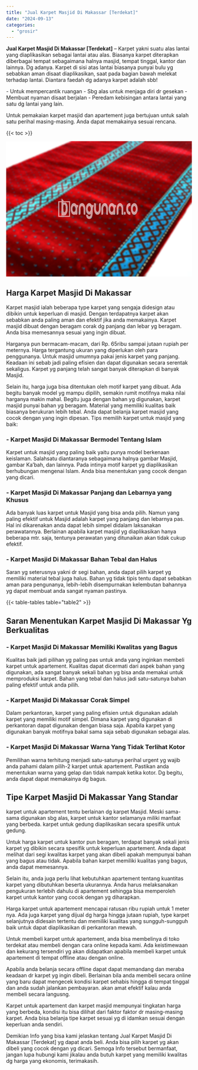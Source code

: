 ```yaml
---
title: "Jual Karpet Masjid Di Makassar [Terdekat]"
date: "2024-09-13"
categories: 
  - "grosir"
---
```


**Jual Karpet Masjid Di Makassar \[Terdekat\]** – Karpet yakni suatu alas lantai yang diaplikasikan sebagai lantai atau alas. Biasanya karpet diterapkan diberbagai tempat sebagaimana halnya masjid, tempat tinggal, kantor dan lainnya. Dg adanya. Karpet di sisi atas lantai biasanya punyai bulu yg sebabkan aman disaat diaplikasikan, saat pada bagian bawah melekat terhadap lantai. Diantara faedah dg adanya karpet adalah sbb!

\- Untuk mempercantik ruangan - Sbg alas untuk menjaga diri dr gesekan - Membuat nyaman disaat berjalan - Peredam kebisingan antara lantai yang satu dg lantai yang lain.

Untuk pemakaian karpet masjid dan apartement juga bertujuan untuk salah satu perihal masing-masing. Anda dapat memakainya sesuai rencana.

{{< toc >}}

![Jual Karpet Masjid Di Makassar [Terdekat]](/images/grosir-karpet-murah-56.png)

## Harga Karpet Masjid Di Makassar

Karpet masjid ialah beberapa type karpet yang sengaja didesign atau dibikin untuk keperluan di masjid. Dengan terdapatnya karpet akan sebabkan anda paling aman dan efektif jika anda memakainya. Karpet masjid dibuat dengan beragam corak dg panjang dan lebar yg beragam. Anda bisa memesannya sesuai yang ingin dibuat.

Harganya pun bermacam-macam, dari Rp. 65ribu sampai jutaan rupiah per meternya. Harga tergantung ukuran yang diperlukan oleh para penggunanya. Untuk masjid umumnya pakai jenis karpet yang panjang. Keadaan ini sebab jadi paling efisien dan dapat digunakan secara serentak sekaligus. Karpet yg panjang telah sangat banyak diterapkan di banyak Masjid.

Selain itu, harga juga bisa ditentukan oleh motif karpet yang dibuat. Ada begitu banyak model yg mampu dipilih, semakin rumit motifnya maka nilai harganya makin mahal. Begitu juga dengan bahan yg digunakan, karpet masjid punyai bahan yg beragam. Material yang memiliki kualitas baik biasanya berukuran lebih tebal. Anda dapat belanja karpet masjid yang cocok dengan yang ingin dipesan. Tips memilih karpet untuk masjid yang baik:

### \- Karpet Masjid Di Makassar Bermodel Tentang Islam

Karpet untuk masjid yang paling baik yaitu punya model berkenaan keislaman. Salahsatu diantaranya sebagaimana halnya gambar Masjid, gambar Ka’bah, dan lainnya. Pada intinya motif karpet yg diaplikasikan berhubungan mengenai Islam. Anda bisa menentukan yang cocok dengan yang dicari.

### \- Karpet Masjid Di Makassar Panjang dan Lebarnya yang Khusus

Ada banyak luas karpet untuk Masjid yang bisa anda pilih. Namun yang paling efektif untuk Masjid adalah karpet yang panjang dan lebarnya pas. Hal ini dikarenakan anda dapat lebih simpel didalam laksanakan perawatannya. Berlainan apabila karpet masjid yg diaplikasikan hanya beberapa mtr. saja, tentunya perawatan yang ditunaikan akan tidak cukup efektif.

### \- Karpet Masjid Di Makassar Bahan Tebal dan Halus

Saran yg seterusnya yakni dr segi bahan, anda dapat pilih karpet yg memiliki material tebal juga halus. Bahan yg tidak tipis tentu dapat sebabkan aman para pengunanya, lebih-lebih disempurnakan kelembutan bahannya yg dapat membuat anda sangat nyaman pastinya.

{{< table-tables table="table2" >}}

## Saran Menentukan Karpet Masjid Di Makassar Yg Berkualitas

### \- Karpet Masjid Di Makassar Memiliki Kwalitas yang Bagus

Kualitas baik jadi pilihan yg paling pas untuk anda yang inginkan membeli karpet untuk apartement. Kualitas dapat dicermati dari aspek bahan yang digunakan, ada sangat banyak sekali bahan yg bisa anda memakai untuk memproduksi karpet. Bahan yang tebal dan halus jadi satu-satunya bahan paling efektif untuk anda pilih.

### \- Karpet Masjid Di Makassar Corak Simpel

Dalam perkantoran, karpet yang paling efisien untuk digunakan adalah karpet yang memiliki motif simpel. Dimana karpet yang digunakan di perkantoran dapat digunakan dengan biasa saja. Apabila karpet yang digunakan banyak motifnya bakal sama saja sebab digunakan sebagai alas.

### \- Karpet Masjid Di Makassar Warna Yang Tidak Terlihat Kotor

Pemilihan warna terhitung menjadi satu-satunya perihal urgent yg wajib anda pahami dalam pilih-2 karpet untuk apartement. Pastikan anda menentukan warna yang gelap dan tidak nampak ketika kotor. Dg begitu, anda dapat dapat memakainya dg bagus.

## Tipe Karpet Masjid Di Makassar Yang Standar

karpet untuk apartement tentu berlainan dg karpet Masjid. Meski sama-sama digunakan sbg alas, karpet untuk kantor selamanya miliki manfaat yang berbeda. karpet untuk gedung diaplikasikan secara spesifik untuk gedung.

Untuk harga karpet untuk kantor pun beragam, terdapat banyak sekali jenis karpet yg dibikin secara spesifik untuk keperluan apartement. Anda dapat melihat dari segi kwalitas karpet yang akan dibeli apakah mempunyai bahan yang bagus atau tidak. Apabila bahan karpet memiliki kualitas yang bagus, anda dapat memesannya.

Selain itu, anda juga perlu lihat kebutuhkan apartement tentang kuantitas karpet yang dibutuhkan beserta ukurannya. Anda harus melaksanakan pengukuran terlebih dahulu di apartement sehingga bisa memperoleh karpet untuk kantor yang cocok dengan yg diharapkan.

Harga karpet untuk apartement mencapai ratusan ribu rupiah untuk 1 meter nya. Ada juga karpet yang dijual dg harga hingga jutaan rupiah, type karpet selanjutnya didesain tertentu dan memiliki kualitas yang sungguh-sungguh baik untuk dapat diaplikasikan di perkantoran mewah.

Untuk membeli karpet untuk apartement, anda bisa membelinya di toko terdekat atau membeli dengan cara online kepada kami. Ada keistimewaan dan kekurang tersendiri yg akan didapatkan apabila membeli karpet untuk apartement di tempat offline atau dengan online.

Apabila anda belanja secara offline dapat dapat memandang dan meraba keadaan dr karpet yg ingin dibeli. Berlainan bila anda membeli secara online yang baru dapat mengecek kondisi karpet sehabis hingga di tempat tinggal dan anda sudah jalankan pembayaran. akan amat efektif kalau anda membeli secara langusng.

Karpet untuk apartement dan karpet masjid mempunyai tingkatan harga yang berbeda, kondisi itu bisa dilihat dari faktor faktor dr masing-masing karpet. Anda bisa belanja tipe karpet sesuai yg di idamkan sesuai dengan keperluan anda sendiri.

Demikian Info yang bisa kami jelaskan tentang Jual Karpet Masjid Di Makassar \[Terdekat\] yg dapat anda beli. Anda bisa pilih karpet yg akan dibeli yang cocok dengan yg dicari. Semoga Info tersebut bermanfaat, jangan lupa hubungi kami jikalau anda butuh karpet yang memiliki kwalitas dg harga yang ekonomis, terimakasih.

